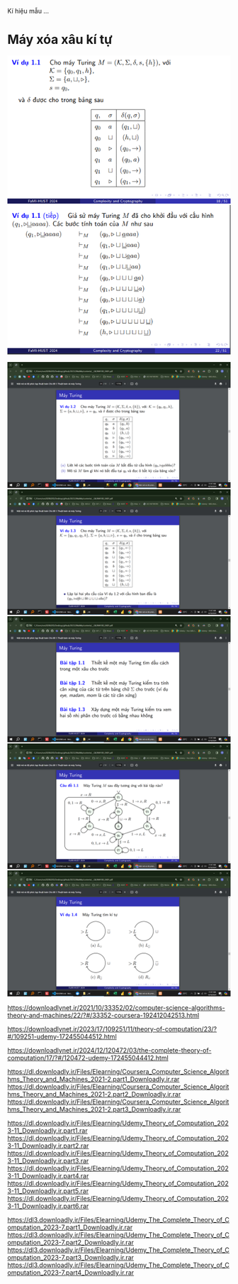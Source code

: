 Kí hiệu mẫu ...

# Máy xóa xâu kí tự

![alt text](image.png)
![alt text](image-1.png)

<!-- # Máy xóa xâu kí tự -->

![alt text](image-2.png)
![alt text](image-3.png)
![alt text](image-4.png)
![alt text](image-5.png)
![alt text](image-6.png)

<!-- ! Không phải ấn độ -->

https://downloadlynet.ir/2021/10/33352/02/computer-science-algorithms-theory-and-machines/22/?#/33352-coursera-192412042513.html

https://downloadlynet.ir/2023/17/109251/11/theory-of-computation/23/?#/109251-udemy-172455044512.html

https://downloadlynet.ir/2024/12/120472/03/the-complete-theory-of-computation/17/?#/120472-udemy-172455044412.html

<!--  -->

https://dl.downloadly.ir/Files/Elearning/Coursera_Computer_Science_Algorithms_Theory_and_Machines_2021-2.part1_Downloadly.ir.rar
https://dl.downloadly.ir/Files/Elearning/Coursera_Computer_Science_Algorithms_Theory_and_Machines_2021-2.part2_Downloadly.ir.rar
https://dl.downloadly.ir/Files/Elearning/Coursera_Computer_Science_Algorithms_Theory_and_Machines_2021-2.part3_Downloadly.ir.rar

https://dl.downloadly.ir/Files/Elearning/Udemy_Theory_of_Computation_2023-11_Downloadly.ir.part1.rar
https://dl.downloadly.ir/Files/Elearning/Udemy_Theory_of_Computation_2023-11_Downloadly.ir.part2.rar
https://dl.downloadly.ir/Files/Elearning/Udemy_Theory_of_Computation_2023-11_Downloadly.ir.part3.rar
https://dl.downloadly.ir/Files/Elearning/Udemy_Theory_of_Computation_2023-11_Downloadly.ir.part4.rar
https://dl.downloadly.ir/Files/Elearning/Udemy_Theory_of_Computation_2023-11_Downloadly.ir.part5.rar
https://dl.downloadly.ir/Files/Elearning/Udemy_Theory_of_Computation_2023-11_Downloadly.ir.part6.rar

https://dl3.downloadly.ir/Files/Elearning/Udemy_The_Complete_Theory_of_Computation_2023-7.part1_Downloadly.ir.rar
https://dl3.downloadly.ir/Files/Elearning/Udemy_The_Complete_Theory_of_Computation_2023-7.part2_Downloadly.ir.rar
https://dl3.downloadly.ir/Files/Elearning/Udemy_The_Complete_Theory_of_Computation_2023-7.part3_Downloadly.ir.rar
https://dl3.downloadly.ir/Files/Elearning/Udemy_The_Complete_Theory_of_Computation_2023-7.part4_Downloadly.ir.rar
